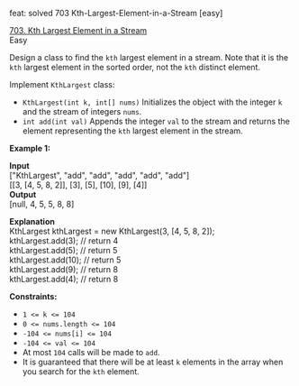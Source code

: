 feat: solved 703 Kth-Largest-Element-in-a-Stream [easy]

[703. Kth Largest Element in a Stream](https://leetcode.com/problems/kth-largest-element-in-a-stream/)  
Easy

Design a class to find the  `kth`  largest element in a stream. Note that it is the  `kth`  largest element in the sorted order, not the  `kth`  distinct element.

Implement  `KthLargest`  class:

-   `KthLargest(int k, int[] nums)`  Initializes the object with the integer  `k`  and the stream of integers  `nums`.
-   `int add(int val)`  Appends the integer  `val`  to the stream and returns the element representing the  `kth`  largest element in the stream.

**Example 1:**

**Input**  
["KthLargest", "add", "add", "add", "add", "add"]  
[[3, [4, 5, 8, 2]], [3], [5], [10], [9], [4]]  
**Output**  
[null, 4, 5, 5, 8, 8]

**Explanation**  
KthLargest kthLargest = new KthLargest(3, [4, 5, 8, 2]);  
kthLargest.add(3);   // return 4  
kthLargest.add(5);   // return 5  
kthLargest.add(10);  // return 5  
kthLargest.add(9);   // return 8  
kthLargest.add(4);   // return 8

**Constraints:**

-   `1 <= k <= 104`
-   `0 <= nums.length <= 104`
-   `-104 <= nums[i] <= 104`
-   `-104 <= val <= 104`
-   At most  `104`  calls will be made to  `add`.
-   It is guaranteed that there will be at least  `k`  elements in the array when you search for the  `kth`  element.